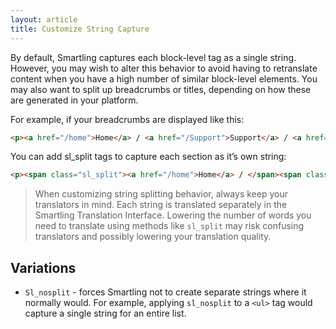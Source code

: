 ```yaml
---
layout: article
title: Customize String Capture
---
```


By default, Smartling captures each block-level tag as a single string. However, you may wish to alter this behavior to avoid having to retranslate content when you have a high number of similar block-level elements. You may also want to split up breadcrumbs or titles, depending on how these are generated in your platform.

For example, if your breadcrumbs are displayed like this:

~~~html
<p><a href="/home">Home</a> / <a href="/Support">Support</a> / <a href="/Download-Files/">Download Files</a></p>
~~~


You can add sl_split tags to capture each section as it’s own string:

~~~html
<p><span class="sl_split"><a href="/home">Home</a> / </span><span class="sl_split"><a href="/Support">Support</a> / </span><span class="sl_split"></span><a href="/Download-Files/">Download Files</a></span></p>
~~~

> When customizing string splitting behavior, always keep your translators in mind. Each string is translated separately in the Smartling Translation Interface. Lowering the number of words you need to translate using methods like `sl_split` may risk confusing translators and possibly lowering your translation quality.

## Variations
* `Sl_nosplit` - forces Smartling not to create separate strings where it normally would. For example, applying `sl_nosplit` to a `<ul>` tag would capture a single string for an entire list.

